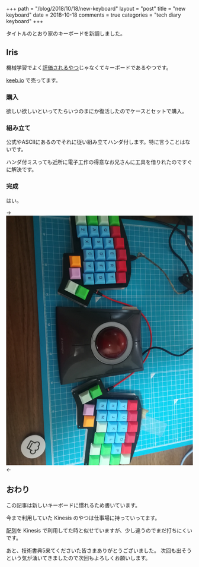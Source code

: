 +++
path = "/blog/2018/10/18/new-keyboard"
layout = "post"
title = "new keyboard"
date = 2018-10-18
comments = true
categories = "tech diary keyboard"
+++

タイトルのとおり家のキーボードを新調しました。

## Iris

機械学習でよく[評価されるやつ](https://archive.ics.uci.edu/ml/datasets/iris)じゃなくてキーボードであるやつです。

[keeb.io](https://keeb.io/) で売ってます。

### 購入

欲しい欲しいといってたらいつのまにか復活したのでケースとセットで購入。

### 組み立て

公式やASCIIにあるのでそれに従い組み立てハンダ付します。特に言うことはないです。

ハンダ付ミスっても近所に電子工作の得意なお兄さんに工具を借りれたのですぐに解決です。

### 完成

はい。

-> ![](/images/photo/iris-keyboard.jpg) <-

## おわり

この記事は新しいキーボードに慣れるため書いています。

今まで利用していた Kinesis のやつは仕事場に持っていってます。

[配列](https://github.com/katsyoshi/qmk_firmware)を Kinesis で利用してた時と似せていますが、少し違うのでまだ打ちにくいです。

あと、技術書典5来てくださいた皆さまありがとうございました。
次回も出そうという気が湧いてきましたので次回もよろしくお願いします。
